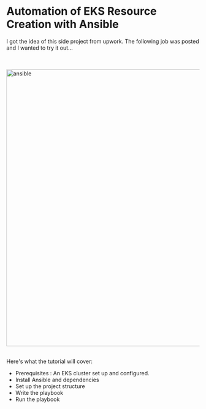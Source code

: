 # Automation of EKS Resource Creation with Ansible

I got the idea of this side project from upwork. The following job was posted and I wanted to try it out...

<br>

<br>

<img width="722" alt="ansible" src="https://github.com/earchibong/eks-ansible/assets/92983658/e0870afc-5ff8-4295-b701-19acff6a2e76">

<br>

<br>

Here's what the tutorial will cover:

- Prerequisites : An EKS cluster set up and configured.
- Install Ansible and dependencies
- Set up the project structure
- Write the playbook
- Run the playbook

<br>

<br>

  
<br>

<br>
  
